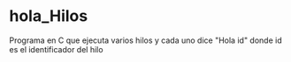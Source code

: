 # hola_Hilos
Programa en C que ejecuta varios hilos y cada uno dice "Hola id" donde id es el identificador del hilo
